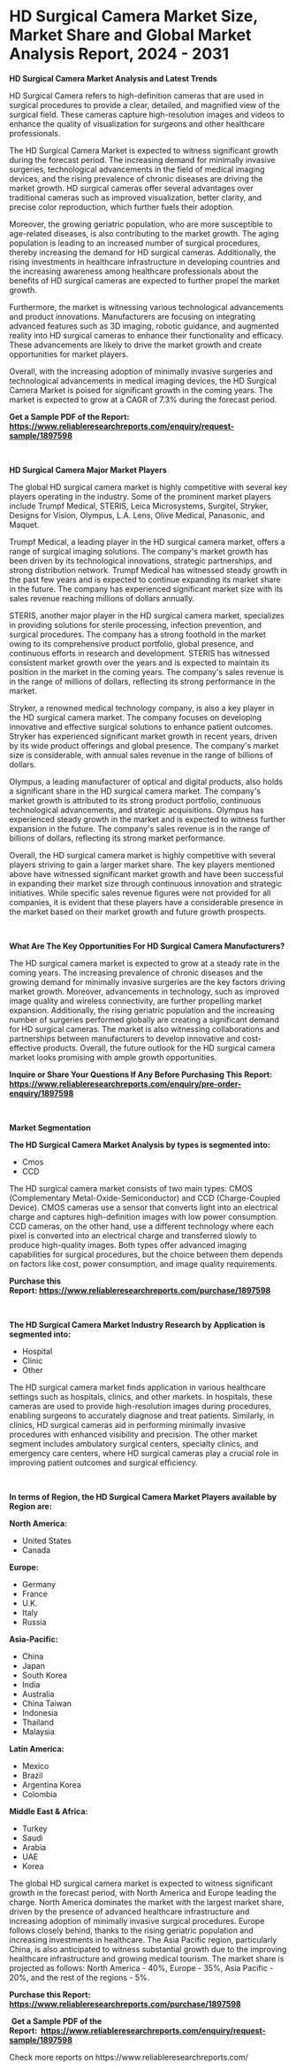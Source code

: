 <p><h1>HD Surgical Camera Market Size, Market Share and Global Market Analysis Report, 2024 - 2031</h1></p><p><strong>HD Surgical Camera Market Analysis and Latest Trends</strong></p>
<p><p>HD Surgical Camera refers to high-definition cameras that are used in surgical procedures to provide a clear, detailed, and magnified view of the surgical field. These cameras capture high-resolution images and videos to enhance the quality of visualization for surgeons and other healthcare professionals.</p><p>The HD Surgical Camera Market is expected to witness significant growth during the forecast period. The increasing demand for minimally invasive surgeries, technological advancements in the field of medical imaging devices, and the rising prevalence of chronic diseases are driving the market growth. HD surgical cameras offer several advantages over traditional cameras such as improved visualization, better clarity, and precise color reproduction, which further fuels their adoption.</p><p>Moreover, the growing geriatric population, who are more susceptible to age-related diseases, is also contributing to the market growth. The aging population is leading to an increased number of surgical procedures, thereby increasing the demand for HD surgical cameras. Additionally, the rising investments in healthcare infrastructure in developing countries and the increasing awareness among healthcare professionals about the benefits of HD surgical cameras are expected to further propel the market growth.</p><p>Furthermore, the market is witnessing various technological advancements and product innovations. Manufacturers are focusing on integrating advanced features such as 3D imaging, robotic guidance, and augmented reality into HD surgical cameras to enhance their functionality and efficacy. These advancements are likely to drive the market growth and create opportunities for market players.</p><p>Overall, with the increasing adoption of minimally invasive surgeries and technological advancements in medical imaging devices, the HD Surgical Camera Market is poised for significant growth in the coming years. The market is expected to grow at a CAGR of 7.3% during the forecast period.</p></p>
<p><strong>Get a Sample PDF of the Report:&nbsp; <a href="https://www.reliableresearchreports.com/enquiry/request-sample/1897598">https://www.reliableresearchreports.com/enquiry/request-sample/1897598</a></strong></p>
<p>&nbsp;</p>
<p><strong>HD Surgical Camera Major Market Players</strong></p>
<p><p>The global HD surgical camera market is highly competitive with several key players operating in the industry. Some of the prominent market players include Trumpf Medical, STERIS, Leica Microsystems, Surgitel, Stryker, Designs for Vision, Olympus, L.A. Lens, Olive Medical, Panasonic, and Maquet.</p><p>Trumpf Medical, a leading player in the HD surgical camera market, offers a range of surgical imaging solutions. The company's market growth has been driven by its technological innovations, strategic partnerships, and strong distribution network. Trumpf Medical has witnessed steady growth in the past few years and is expected to continue expanding its market share in the future. The company has experienced significant market size with its sales revenue reaching millions of dollars annually.</p><p>STERIS, another major player in the HD surgical camera market, specializes in providing solutions for sterile processing, infection prevention, and surgical procedures. The company has a strong foothold in the market owing to its comprehensive product portfolio, global presence, and continuous efforts in research and development. STERIS has witnessed consistent market growth over the years and is expected to maintain its position in the market in the coming years. The company's sales revenue is in the range of millions of dollars, reflecting its strong performance in the market.</p><p>Stryker, a renowned medical technology company, is also a key player in the HD surgical camera market. The company focuses on developing innovative and effective surgical solutions to enhance patient outcomes. Stryker has experienced significant market growth in recent years, driven by its wide product offerings and global presence. The company's market size is considerable, with annual sales revenue in the range of billions of dollars.</p><p>Olympus, a leading manufacturer of optical and digital products, also holds a significant share in the HD surgical camera market. The company's market growth is attributed to its strong product portfolio, continuous technological advancements, and strategic acquisitions. Olympus has experienced steady growth in the market and is expected to witness further expansion in the future. The company's sales revenue is in the range of billions of dollars, reflecting its strong market performance.</p><p>Overall, the HD surgical camera market is highly competitive with several players striving to gain a larger market share. The key players mentioned above have witnessed significant market growth and have been successful in expanding their market size through continuous innovation and strategic initiatives. While specific sales revenue figures were not provided for all companies, it is evident that these players have a considerable presence in the market based on their market growth and future growth prospects.</p></p>
<p>&nbsp;</p>
<p><strong>What Are The Key Opportunities For HD Surgical Camera Manufacturers?</strong></p>
<p><p>The HD surgical camera market is expected to grow at a steady rate in the coming years. The increasing prevalence of chronic diseases and the growing demand for minimally invasive surgeries are the key factors driving market growth. Moreover, advancements in technology, such as improved image quality and wireless connectivity, are further propelling market expansion. Additionally, the rising geriatric population and the increasing number of surgeries performed globally are creating a significant demand for HD surgical cameras. The market is also witnessing collaborations and partnerships between manufacturers to develop innovative and cost-effective products. Overall, the future outlook for the HD surgical camera market looks promising with ample growth opportunities.</p></p>
<p><strong>Inquire or Share Your Questions If Any Before Purchasing This Report: <a href="https://www.reliableresearchreports.com/enquiry/pre-order-enquiry/1897598">https://www.reliableresearchreports.com/enquiry/pre-order-enquiry/1897598</a></strong></p>
<p>&nbsp;</p>
<p><strong>Market Segmentation</strong></p>
<p><strong>The HD Surgical Camera Market Analysis by types is segmented into:</strong></p>
<p><ul><li>Cmos</li><li>CCD</li></ul></p>
<p><p>The HD surgical camera market consists of two main types: CMOS (Complementary Metal-Oxide-Semiconductor) and CCD (Charge-Coupled Device). CMOS cameras use a sensor that converts light into an electrical charge and captures high-definition images with low power consumption. CCD cameras, on the other hand, use a different technology where each pixel is converted into an electrical charge and transferred slowly to produce high-quality images. Both types offer advanced imaging capabilities for surgical procedures, but the choice between them depends on factors like cost, power consumption, and image quality requirements.</p></p>
<p><strong>Purchase this Report:&nbsp;<a href="https://www.reliableresearchreports.com/purchase/1897598">https://www.reliableresearchreports.com/purchase/1897598</a></strong></p>
<p>&nbsp;</p>
<p><strong>The HD Surgical Camera Market Industry Research by Application is segmented into:</strong></p>
<p><ul><li>Hospital</li><li>Clinic</li><li>Other</li></ul></p>
<p><p>The HD surgical camera market finds application in various healthcare settings such as hospitals, clinics, and other markets. In hospitals, these cameras are used to provide high-resolution images during procedures, enabling surgeons to accurately diagnose and treat patients. Similarly, in clinics, HD surgical cameras aid in performing minimally invasive procedures with enhanced visibility and precision. The other market segment includes ambulatory surgical centers, specialty clinics, and emergency care centers, where HD surgical cameras play a crucial role in improving patient outcomes and surgical efficiency.</p></p>
<p>&nbsp;</p>
<p><strong>In terms of Region, the HD Surgical Camera Market Players available by Region are:</strong></p>
<p>
    <p> <strong> North America: </strong>
        <ul>
            <li>United States</li>
            <li>Canada</li>
        </ul>
        </p> 
    <p> <strong> Europe: </strong>
        <ul>
            <li>Germany</li>
            <li>France</li>
            <li>U.K.</li>
            <li>Italy</li>
            <li>Russia</li>
        </ul>
        </p> 
    <p> <strong> Asia-Pacific: </strong>
        <ul>
            <li>China</li>
            <li>Japan</li>
            <li>South Korea</li>
            <li>India</li>
            <li>Australia</li>
            <li>China Taiwan</li>
            <li>Indonesia</li>
            <li>Thailand</li>
            <li>Malaysia</li>
        </ul>
        </p> 
    <p> <strong> Latin America: </strong>
        <ul>
            <li>Mexico</li>
            <li>Brazil</li>
            <li>Argentina Korea</li>
            <li>Colombia</li>
        </ul>
        </p> 
    <p> <strong> Middle East & Africa: </strong>
        <ul>
            <li>Turkey</li>
            <li>Saudi</li>
            <li>Arabia</li>
            <li>UAE</li>
            <li>Korea</li>
        </ul>
    </p>
    </p>
<p><p>The global HD surgical camera market is expected to witness significant growth in the forecast period, with North America and Europe leading the charge. North America dominates the market with the largest market share, driven by the presence of advanced healthcare infrastructure and increasing adoption of minimally invasive surgical procedures. Europe follows closely behind, thanks to the rising geriatric population and increasing investments in healthcare. The Asia Pacific region, particularly China, is also anticipated to witness substantial growth due to the improving healthcare infrastructure and growing medical tourism. The market share is projected as follows: North America - 40%, Europe - 35%, Asia Pacific - 20%, and the rest of the regions - 5%.</p></p>
<p><strong>Purchase this Report: <a href="https://www.reliableresearchreports.com/purchase/1897598">https://www.reliableresearchreports.com/purchase/1897598</a></strong></p>
<p>&nbsp;<strong>Get a Sample PDF of the Report:&nbsp;&nbsp;<a href="https://www.reliableresearchreports.com/enquiry/request-sample/1897598">https://www.reliableresearchreports.com/enquiry/request-sample/1897598</a></strong></p>
<p><strong></strong></p>
<p>Check more reports on https://www.reliableresearchreports.com/</p>